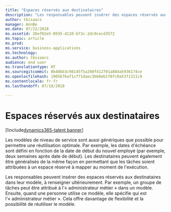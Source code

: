 ```yaml
---
title: "Espaces réservés aux destinataires"
description: "Les responsables peuvent insérer des espaces réservés aux destinataires dans leur modèle, à renseigner ultérieurement."
author: tbisaacs
manager: AnnBe
ms.date: 07/22/2018
ms.assetid: 26ef02e5-0935-4110-b73c-2dc9cecd3572
ms.topic: article
ms.prod: 
ms.service: business-applications
ms.technology: 
ms.author: tbisaacs
audience: end user
ms.translationtype: HT
ms.sourcegitcommit: 0b40bb3c98145f5a260f412701a884a5936174ce
ms.openlocfilehash: 1905676af1cf71daec3bb0eb1f8fc0a5371311c9
ms.contentlocale: fr-fr
ms.lasthandoff: 07/18/2018

---
```

#  <a name="assignee-placeholders"></a>Espaces réservés aux destinataires

[!include[dynamics365-talent banner](../../includes/dynamics365-talent.md)]



Les modèles de niveau de service sont aussi génériques que possible pour permettre une réutilisation optimale. Par exemple, les dates d'échéance sont défini en fonction de la date de début du nouvel employé (par exemple, deux semaines après date de début). Les destinataires peuvent également être généralisés de la même façon en permettant que les tâches soient attribuées à un espace réservé à mapper au moment de l'exécution.

Les responsables peuvent insérer des espaces réservés aux destinataires dans leur modèle, à renseigner ultérieurement. Par exemple, un groupe de tâches peut être attribué à l'« administrateur métier » dans un modèle. Ensuite, quand une personne utilise ce modèle, elle spécifie qui est l'« administrateur métier ». Cela offre davantage de flexibilité et la possibilité de réutiliser le modèle.

<!--
# Who uses this feature
All customers
# License required
Talent license 
# Development status
In development
# Target timeframe
Public Preview: July
-->

